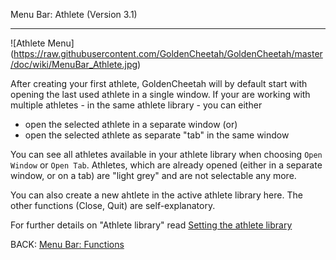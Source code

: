 Menu Bar: Athlete (Version 3.1)
***

![Athlete Menu] (https://raw.githubusercontent.com/GoldenCheetah/GoldenCheetah/master/doc/wiki/MenuBar_Athlete.jpg)

After creating your first athlete, GoldenCheetah will by default start with opening the last used athlete in a single window. If your are working with multiple athletes - in the same athlete library - you can either

* open the selected athlete in a separate window (or)
* open the selected athlete as separate "tab" in the same window

You can see all athletes available in your athlete library when choosing `Open Window` or `Open Tab`. Athletes, which are already opened (either in a separate window, or on a tab) are "light grey" and are not selectable any more.

You can also create a new ahtlete in the active athlete library here. The other functions (Close, Quit) are self-explanatory. 

For further details on "Athlete library" read [Setting the athlete library](UG_Special-Topics_Setting-the-athlete-library)

BACK: [Menu Bar: Functions](UG_Menu-Bar_Functions)


